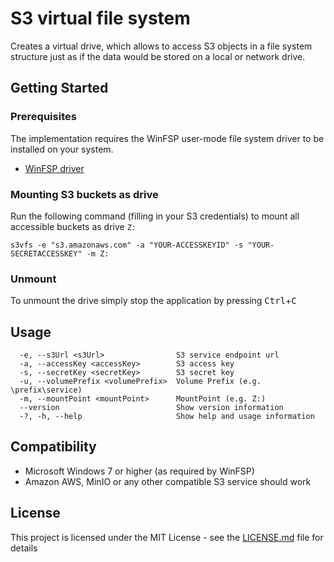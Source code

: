# S3 virtual file system

Creates a virtual drive, which allows to access S3 objects in a file system structure just as if the data would be stored on a local or network drive.

## Getting Started
 
### Prerequisites
The implementation requires the WinFSP user-mode file system driver to be installed on your system.
 - [WinFSP driver](https://github.com/billziss-gh/winfsp/releases)

### Mounting S3 buckets as drive
Run the following command (filling in your S3 credentials) to mount all accessible buckets as drive `Z:`
```
s3vfs -e "s3.amazonaws.com" -a "YOUR-ACCESSKEYID" -s "YOUR-SECRETACCESSKEY" -m Z:
```

### Unmount
To unmount the drive simply stop the application by pressing <kbd>Ctrl</kbd>+<kbd>C</kbd>

## Usage
```
  -e, --s3Url <s3Url>                S3 service endpoint url
  -a, --accessKey <accessKey>        S3 access key
  -s, --secretKey <secretKey>        S3 secret key
  -u, --volumePrefix <volumePrefix>  Volume Prefix (e.g. \prefix\service)
  -m, --mountPoint <mountPoint>      MountPoint (e.g. Z:)
  --version                          Show version information
  -?, -h, --help                     Show help and usage information
```

## Compatibility
 - Microsoft Windows 7 or higher (as required by WinFSP)
 - Amazon AWS, MinIO or any other compatible S3 service should work

## License

This project is licensed under the MIT License - see the [LICENSE.md](LICENSE.md) file for details